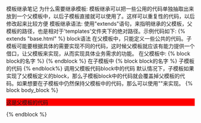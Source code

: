 模板继承笔记
为什么需要继承模板:
模板继承可以把一些公用的代码单独抽取出来放到一个父模板中，以后子模板直接就可以使用了。这样可以重复性的代码，以后修改起来比较方便
模板继承语法:
使用"extends"语句，来指明继承的父模板，父模板的路径，也是相对于'templates'文件夹下的绝对路径。示例代码如下:
{% extends "base.html" %}
block语法
在父模板中，只能定义一些公共的代码。子模板可能要根据具体的需要实现不同的代码，这时候父模板就应该有能力提供一个借口，让父模板来实现，从而实现具体业务需求的功能。
在父模板中:
{% block block的名字 %}
{% endblock %}
在子模板中
{% block block的名字 %}
子模板的代码
{% endblock%}
调用父模板代码block中的代码
默认情况下，子模板如果实现了父模板定义的block，那么子模板block中的代码就会覆盖掉父模板的代码。如果想要在子模板中仍然保持父模板中的代码，那么可以使用""来实现。
{% block body_block %}
    <p style="background-color:red;">这是父模板的代码</p>
{% endblock %}